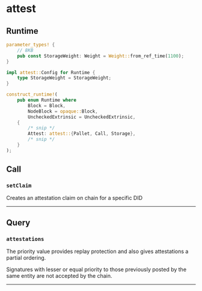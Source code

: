 # attest

## Runtime

```rust
parameter_types! {
    // 8KB
    pub const StorageWeight: Weight = Weight::from_ref_time(1100);
}

impl attest::Config for Runtime {
    type StorageWeight = StorageWeight;
}

construct_runtime!(
    pub enum Runtime where
        Block = Block,
        NodeBlock = opaque::Block,
        UncheckedExtrinsic = UncheckedExtrinsic,
    {
        /* snip */
        Attest: attest::{Pallet, Call, Storage},
        /* snip */
    }
);
```

## Call

### `setClaim`

Creates an attestation claim on chain for a specific DID

---

## Query

### `attestations`

The priority value provides replay protection and also gives attestations a partial ordering.

Signatures with lesser or equal priority to those previously posted by the same entity are not accepted by the chain.

---
